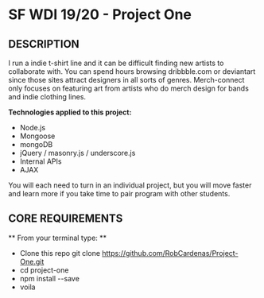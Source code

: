 # SF WDI 19/20 - Project One

## DESCRIPTION

I run a indie t-shirt line and it can be difficult finding new artists to collaborate with. You can spend hours browsing dribbble.com or deviantart since those sites attract designers in all sorts of genres. Merch-connect only focuses on featuring art from artists who do merch design for bands and indie clothing lines.

**Technologies applied to this project:**

* Node.js
* Mongoose
* mongoDB
* jQuery / masonry.js / underscore.js
* Internal APIs
* AJAX

You will each need to turn in an individual project, but you will move faster and learn more if you take time to pair program with other students.

## CORE REQUIREMENTS

** From your terminal type: **
* Clone this repo git clone https://github.com/RobCardenas/Project-One.git
* cd project-one
* npm install --save
* voila

# ![]() 
